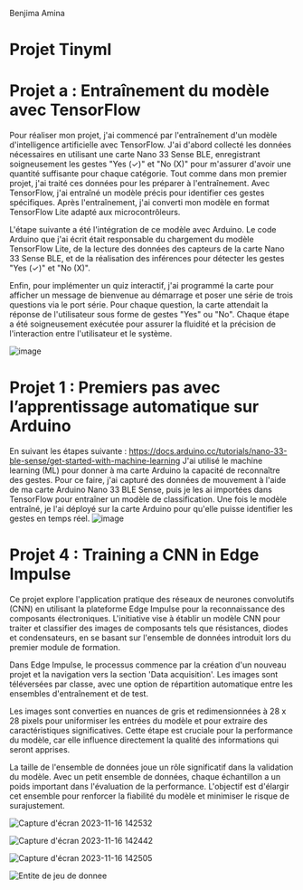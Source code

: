 Benjima Amina
# Projet Tinyml
# Projet a : Entraînement du modèle avec TensorFlow 
Pour réaliser mon projet, j'ai commencé par l'entraînement d'un modèle d'intelligence artificielle avec TensorFlow. J'ai d'abord collecté les données nécessaires en utilisant une carte Nano 33 Sense BLE, enregistrant soigneusement les gestes "Yes (✓)" et "No (X)" pour m'assurer d'avoir une quantité suffisante pour chaque catégorie. Tout comme dans mon premier projet, j'ai traité ces données pour les préparer à l'entraînement. Avec TensorFlow, j'ai entraîné un modèle précis pour identifier ces gestes spécifiques. Après l'entraînement, j'ai converti mon modèle en format TensorFlow Lite adapté aux microcontrôleurs.

L'étape suivante a été l'intégration de ce modèle avec Arduino. Le code Arduino que j'ai écrit était responsable du chargement du modèle TensorFlow Lite, de la lecture des données des capteurs de la carte Nano 33 Sense BLE, et de la réalisation des inférences pour détecter les gestes "Yes (✓)" et "No (X)".

Enfin, pour implémenter un quiz interactif, j'ai programmé la carte pour afficher un message de bienvenue au démarrage et poser une série de trois questions via le port série. Pour chaque question, la carte attendait la réponse de l'utilisateur sous forme de gestes "Yes" ou "No". Chaque étape a été soigneusement exécutée pour assurer la fluidité et la précision de l'interaction entre l'utilisateur et le système.

![image](https://github.com/aminabenj/code/assets/148441485/c96ae189-0099-4eed-a614-4f614ae4f170)


# Projet 1 : Premiers pas avec l’apprentissage automatique sur Arduino

En suivant les étapes suivante : https://docs.arduino.cc/tutorials/nano-33-ble-sense/get-started-with-machine-learning
J'ai utilisé le machine learning (ML) pour donner à ma carte Arduino la capacité de reconnaître des gestes. Pour ce faire, j'ai capturé des données de mouvement à l'aide de ma carte Arduino Nano 33 BLE Sense, puis je les ai importées dans TensorFlow pour entraîner un modèle de classification. Une fois le modèle entraîné, je l'ai déployé sur la carte Arduino pour qu'elle puisse identifier les gestes en temps réel.
![image](https://github.com/aminabenj/code/assets/148441485/525f55ec-a790-4996-afcc-87d7cbd5b7ab)

# Projet 4 : Training a CNN in Edge Impulse
Ce projet explore l'application pratique des réseaux de neurones convolutifs (CNN) en utilisant la plateforme Edge Impulse pour la reconnaissance des composants électroniques. L'initiative vise à établir un modèle CNN pour traiter et classifier des images de composants tels que résistances, diodes et condensateurs, en se basant sur l'ensemble de données introduit lors du premier module de formation.

Dans Edge Impulse, le processus commence par la création d'un nouveau projet et la navigation vers la section 'Data acquisition'. Les images sont téléversées par classe, avec une option de répartition automatique entre les ensembles d'entraînement et de test. 

Les images sont converties en nuances de gris et redimensionnées à 28 x 28 pixels pour uniformiser les entrées du modèle et pour extraire des caractéristiques significatives. Cette étape est cruciale pour la performance du modèle, car elle influence directement la qualité des informations qui seront apprises.

La taille de l'ensemble de données joue un rôle significatif dans la validation du modèle. Avec un petit ensemble de données, chaque échantillon a un poids important dans l'évaluation de la performance. 
L'objectif est d'élargir cet ensemble pour renforcer la fiabilité du modèle et minimiser le risque de surajustement. 

![Capture d'écran 2023-11-16 142532](https://github.com/aminabenj/code/assets/148441485/584233e2-dadc-44c6-b48f-d806736cea8f)

![Capture d'écran 2023-11-16 142442](https://github.com/aminabenj/code/assets/148441485/aa83a26f-226b-42af-9473-be112ecde632)

![Capture d'écran 2023-11-16 142505](https://github.com/aminabenj/code/assets/148441485/a9e3d975-fd68-4b0c-ab02-37ecc944ab8f)

![Entite de jeu de donnee](https://github.com/aminabenj/code/assets/148441485/e719f915-3095-4ee9-a9e7-3c5f07e9e333)



